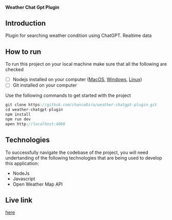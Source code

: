 #### Weather Chat Gpt Plugin

## Introduction

Plugin for searching weather condition using ChatGPT. Realtime data



## How to run

To run this project on your local machine make sure that all the following are checked

- [ ] Nodejs installed on your computer ([MacOS](https://nodejs.org/en/download/), [Windows](https://nodejs.org/en/download/), [Linux](https://nodejs.org/en/download/))
- [ ] Git installed on your computer

Use the following commands to get started with the project

```js
git clone https://github.com/chanceDira/weather-chatgpt-plugin.git
cd weather-chatgpt-plugin
npm install
npm run dev 
open http://localhost:4000
```

## Technologies

To successfully navigate the codebase of the project, you will need undertanding of the following technologies that are being used to develop this application:

- NodeJs
- Javascript
- Open Weather Map API

## Live link
[here](https://funny-blue-dibbler.cyclic.app/.well-known/ai-plugin.json)
